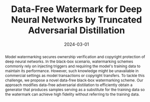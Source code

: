 ---
# 论文完整标题
title: 'Data-Free Watermark for Deep Neural Networks by Truncated Adversarial Distillation'

# 论文作者，此处仅需填写本实验室成员（包括王老师）即可，使用中文姓名
authors:
  - 闫超博
  - 李方圻
  - 王士林

# 论文发表时间，年-月-日，大致即可
date: '2024-03-01'

# 论文类型， 可选：conference, journal
publication_types: ['conference']

# 会议/期刊名称及缩写
publication: In *IEEE International Conference on Acoustics, Speech and Signal Processing 2024*
publication_short: In *ICASSP 2024*

# 论文摘要，不要有换行
abstract: Model watermarking secures ownership verification and copyright protection of deep neural networks. In the black-box scenario, watermarking schemes commonly rely on injecting triggers and requiring the model's training data to maintain its performance. However, such knowledge might be unavailable in commercial settings as model transactions or copyright transfers. To tackle this challenge, we propose a novel data-free black-box watermarking scheme. Our approach modifies data-free adversarial distillation to efficiently obtain a generator that produces samples serving as a substitute for the training data so the watermark can achieve high fidelity without referring to the training data.

# 后续内容无需修改
url_pdf: ''
---